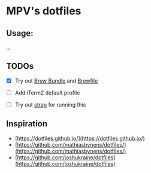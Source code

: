 # MPV's dotfiles

## Usage:

...

## TODOs

- [X] Try out [Brew Bundle](https://github.com/Homebrew/homebrew-bundle) and [Brewfile](https://github.com/joshukraine/dotfiles/blob/master/Brewfile)
- [ ] Add iTerm2 default profile
- [ ] Try out [strap](https://github.com/MikeMcQuaid/strap) for running this


## Inspiration

- [https://dotfiles.github.io/](https://dotfiles.github.io/)
- [https://github.com/mathiasbynens/dotfiles/](https://github.com/mathiasbynens/dotfiles/)
- [https://github.com/joshukraine/dotfiles](https://github.com/joshukraine/dotfiles)
